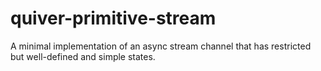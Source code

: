 
quiver-primitive-stream
=======================

A minimal implementation of an async stream channel that has restricted but well-defined and simple states.